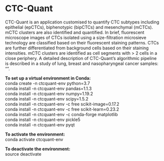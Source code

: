 # CTC-Quant
CTC-Quant is an application customised to quantify CTC subtypes including epithelial (epCTCs), biphenotypic (bipCTCs) and mesenchymal (mCTCs). mCTC clusters are also identified and quantified. In brief, fluorescent microscope images of CTCs isolated using a size-filtration microsieve technology are classified based on their fluorescent staining patterns. CTCs are further differentiated from background cells based on their staining intensities. mCTC clusters are identified as cell segments with > 2 cells in a close periphery. A detailed description of CTC-Quant’s algorithmic pipeline is described in a study of lung, breast and nasopharyngeal cancer samples: “”. 

**To set up a virtual environment in Conda:** \
  conda create -n ctcquant-env python=3.7 \
  conda install -n ctcquant-env pandas=1.1.3 \
  conda install -n ctcquant-env numpy=1.19.2 \
  conda install -n ctcquant-env scipy=1.5.2 \
  conda install -n ctcquant-env -c free scikit-image=0.17.2 \
  conda install -n ctcquant-env -c free scikit-learn=0.23.2 \
  conda install -n ctcquant-env -c conda-forge matplotlib \
  conda install -n ctcquant-env pickle5 \
  conda install -n ctcquant-env pyqt

**To activate the environment:** \
  conda activate ctcquant-env
  
**To deactivate the environment:** \
  source deactivate
